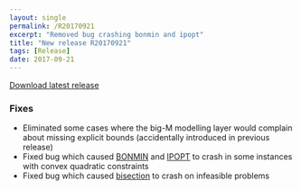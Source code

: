 ```yaml
---
layout: single
permalink: /R20170921
excerpt: "Removed bug crashing bonmin and ipopt"
title: "New release R20170921"
tags: [Release]
date: 2017-09-21
---
```



[Download latest release](/download)

### Fixes

* Eliminated some cases where the big-M modelling layer would complain about missing explicit bounds (accidentally introduced in previous release)
* Fixed bug which caused [BONMIN](/solver/bonmin) and [IPOPT](/solver/ipopt) to crash in some instances with convex quadratic constraints
* Fixed bug which caused [bisection](/command/bisection) to crash on infeasible problems






